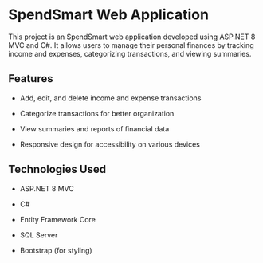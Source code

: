 SpendSmart Web Application
===============================

This project is an SpendSmart web application developed using ASP.NET 8 MVC and C#. It allows users to manage their personal finances by tracking income and expenses, categorizing transactions, and viewing summaries.

Features
--------

*   Add, edit, and delete income and expense transactions
    
*   Categorize transactions for better organization
    
*   View summaries and reports of financial data
    
*   Responsive design for accessibility on various devices
    

Technologies Used
-----------------

*   ASP.NET 8 MVC
    
*   C#
    
*   Entity Framework Core
    
*   SQL Server
    
*   Bootstrap (for styling)
